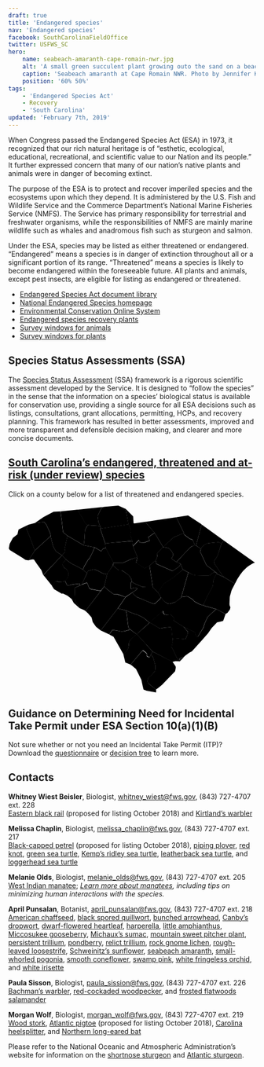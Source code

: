 ```yaml
---
draft: true
title: 'Endangered species'
nav: 'Endangered species'
facebook: SouthCarolinaFieldOffice
twitter: USFWS_SC
hero:
    name: seabeach-amaranth-cape-romain-nwr.jpg
    alt: 'A small green succulent plant growing outo the sand on a beach.'
    caption: 'Seabeach amaranth at Cape Romain NWR. Photo by Jennifer Koches, USFWS.'
    position: '60% 50%'
tags:
    - 'Endangered Species Act'
    - Recovery
    - 'South Carolina'
updated: 'February 7th, 2019'
---
```


When Congress passed the Endangered Species Act (ESA) in 1973, it recognized that our rich natural heritage is of “esthetic, ecological, educational, recreational, and scientific value to our Nation and its people.” It further expressed concern that many of our nation’s native plants and animals were in danger of becoming extinct.

The purpose of the ESA is to protect and recover imperiled species and the ecosystems upon which they depend. It is administered by the U.S. Fish and Wildlife Service and the Commerce Department’s National Marine Fisheries Service (NMFS). The Service has primary responsibility for terrestrial and freshwater organisms, while the responsibilities of NMFS are mainly marine wildlife such as whales and anadromous fish such as sturgeon and salmon.

Under the ESA, species may be listed as either threatened or endangered. “Endangered” means a species is in danger of extinction throughout all or a significant portion of its range. “Threatened” means a species is likely to become endangered within the foreseeable future. All plants and animals, except pest insects, are eligible for listing as endangered or threatened.

- [Endangered Species Act document library](https://www.fws.gov/endangered/esa-library/#esa)
- [National Endangered Species homepage](https://www.fws.gov/endangered/)
- [Environmental Conservation Online System](https://ecos.fws.gov/ecp/)
- [Endangered species recovery plants](https://ecos.fws.gov/ecp0/pub/speciesRecovery.jsp?sort=1)
- [Survey windows for animals](/pdf/guidelines/south-carolina-survey-windows-for-animals.pdf)
- [Survey windows for plants](/pdf/guidelines/south-carolina-survey-windows-for-plants.pdf)

## Species Status Assessments (SSA)

The [Species Status Assessment](/endangered-species-act/species-status-assessments/) (SSA) framework is a rigorous scientific assessment developed by the Service.  It is designed to “follow the species” in the sense that the information on a species’ biological status is available for conservation use, providing a single source for all ESA decisions such as listings, consultations, grant allocations, permitting, HCPs, and recovery planning.  This framework has resulted in better assessments, improved and more transparent and defensible decision making, and clearer and more concise documents.

## [South Carolina’s endangered, threatened and at-risk (under review) species](https://ecos.fws.gov/ecp0/reports/species-listed-by-state-report?state=SC&status=listed)

Click on a county below for a list of threatened and endangered species.

<svg class="south-carolina-svg" xmlns="http://www.w3.org/2000/svg" viewBox="0 0 294.5 223.6"><g id="layer1" transform="translate(-349.157 -349.783)"><a xlink:href="https://ecos.fws.gov/ecp0/reports/species-by-current-range-county?fips=45077"><path id="pickens" d="M380.7 371.1l11.1-1.3 2.6 3.2 4.2 9.2.6 1.7.5 2.5-.3.4-18.7 17.1-5.8-15.8-3.9-9.7 1-3.7 1-1.6 7.7-2"/><title>Pickens County, SC</title></a><a xlink:href="https://ecos.fws.gov/ecp0/reports/species-by-current-range-county?fips=45073"><path id="oconee" d="M373.1 373.1l-1 1.6-1 3.7 3.9 9.7 5.8 15.8-7.5 11.6-3.7-.5-3.6-2.5-15-9.2-1.2-1.9 1-5.5 3.9-7.1 5.4-4.2 1.3-5.8 5.6-2.7 6.1-3"/><title>Oconee County, SC</title></a><a xlink:href="https://ecos.fws.gov/ecp0/reports/species-by-current-range-county?fips=45013"><path id="beaufort" d="M521 524l23.5 12.1 3.5 5.1.3.6.2.9-.1 1.1-.7 3.7-.6.6-15 15.6-3.5 2.8-3.6 2.7-1.5-1.2-7.3-5.8-1-1.5-.5-1.6.1-.4.8-3.2 3.2-2.8 3.2-3.4 1.7-2.2.4-2v-4.7l-2.3-8.6-.3-.7-1.1-1.6-1.6-2 2.2-3.5"/><title>Beaufort County, SC</title></a><a xlink:href="https://ecos.fws.gov/ecp0/reports/species-by-current-range-county?fips=45049"><path id="hampton" d="M521 524l-2.1 3.5-1.5 3.1-1.1-.3-1.8-.7-.5-1.4.2-1-.2-1-2.2-2.1-2.5-1.6-1.2 1.1-13.3 15.9-6.3-2.5-2.6-10.6 1.1-.6 2.6-1.8 2.5-4.3.5-3.4.2-2.7 1-2.9.8-1.1.7-.6 6.7-5.9 19 20.9"/><title>Hampton County, SC</title></a><a xlink:href="https://ecos.fws.gov/ecp0/reports/species-by-current-range-county?fips=45053"><path id="jasper" d="M518.9 527.6l1.6 2 1.1 1.6.3.7 2.3 8.6v4.7l-.4 2-1.7 2.2-3.2 3.4-3.2 2.8-.8 3.2-.1.4.5 1.6 1 1.5 7.3 5.8 1.5 1.2v3.4l-11.3-2.1-3.4-1.3-.3-.3-.8-3.1-.6-2.9-.3-1.4-.8-3.8-6.4-13-5.4-4.5-1.2-.4 13.3-15.9 1.2-1.1 2.5 1.6 2.2 2.1.2 1-.2 1 .5 1.4 1.8.7 1.1.3 1.7-3.4"/><title>Jasper County, SC</title></a><a xlink:href="https://ecos.fws.gov/ecp0/reports/species-by-current-range-county?fips=45067"><path id="marion"  d="M578.5 401.8l.7-1.6 3.3-3.4 3.1-1.4 1.8-.4 12.3-1.2 3.1 1.9-4.3 13.8-1.7 3-2.5 3.5-.2.5.3 2.2.2.8 6.1 9.1 3.2 4.4 2.3 2.7-8.4-4-.7-1.3-11.2-8.4-.6-.6-1-1.8-6.4-13.7-.3-.5v-.3l.9-3.3"/><title>Marion County, SC</title></a><a xlink:href="https://ecos.fws.gov/ecp0/reports/species-by-current-range-county?fips=45033"><path id="dillon" d="M579.3 372.8l26.3 19.1-2.8 3.9-3.1-1.9-12.3 1.2-1.8.4-3.1 1.4-3.3 3.4-.7 1.6-5.9-4 6.7-25.1"/><title>Dillon County, SC</title></a><a xlink:href="https://ecos.fws.gov/ecp0/reports/species-by-current-range-county?fips=45051"><path id="horry" d="M602.8 395.7l2.8-3.9 29.3 20.9 7.7 5.5-2.5 1-4.8 2.9-2.3 1.7-3 2.9-.3.3-1.2 1.3-.6.6-.9 1.2-1.2 1.6-.4.5-3.6 5.5-2.1 4.1-.8 1.5-12.8-7.6-2.3-2.7-3.2-4.4-6.1-9.1-.2-.8-.3-2.2.2-.5 2.5-3.5 1.7-3 4.4-13.8"/><title>Horry County, SC</title></a><a xlink:href="https://ecos.fws.gov/ecp0/reports/species-by-current-range-county?fips=45019"><path id="charleston" d="M597.2 473.7l10.5 5.8-2.8 8.1-2.6.7-4.7 1-6.4 6.7-4.3 6.3-8.9 10.1-10.3 11.3-.6.3-.5.3-2 1.1-4.6 3.3-2.4 2.3-.5-.4-3.7 1.6-.7.8.7.6.1.2-.1.5-.5.1-1.1-.3-2.6-3.6-3.6-7.9-2.2-3.9 1.3-6.4-.2-3.5 7.1-.3 7.9.7.6-.1 2.3-5.3.6-3.2-5.3-6.1 7.2 3.6 6.2 2.6 2 5.5.9.4.6-.2.5-.4 6.4-10.6 1.6-5.2 3.5-7.5 8.6-7.9 2-1.1"/><title>Charleston County, SC</title></a><a xlink:href="https://ecos.fws.gov/ecp0/reports/species-by-current-range-county?fips=45035"><path id="dorchester" d="M542.2 479.8l1 .7 3.8 4.3-.6 1.5-.6.7 2 1.3 9.9 6.3 5.3 6.1-.6 3.2-2.3 5.3-.6.1-7.9-.7-7.1.3-1.3-12.7-.3-.7-.7-.5h-.2l-7.3.6-4.1.9-1.9-.3-.3-.2-11-6.5 15.3-13.8.3.3.3.4.1.6v.8l.2.5.7 1.1.7.4 3.1.7 4.1-.7"/><title>Dorchester County, SC</title></a><a xlink:href="https://ecos.fws.gov/ecp0/reports/species-by-current-range-county?fips=45015"><path id="berkeley" d="M554.8 460l1.1-.9.4-.1 4.8-.6 1.7.2 4.4 2.6 2 1.5.9 1.3.4.4 6.3 3.4 5.5 1.8 14.8 4.2-2.1 1.1-8.6 7.9-3.5 7.5-1.6 5.2-6.4 10.6-.5.4-.6.2-.9-.4-2-5.5-6.2-2.6-7.2-3.6-9.9-6.3-2-1.3.6-.7.6-1.5-3.8-4.3-1-.7 6.1-14.8 6.7-5"/><title>Berkeley County, SC</title></a><a xlink:href="https://ecos.fws.gov/ecp0/reports/species-by-current-range-county?fips=45043"><path id="georgetown" d="M597.7 431.7l8.4 4 12.8 7.6-3.7 7.2-.2.5-.4 1.1-.1.3v.2l-1.2 4.3-.2.7-.2 1-.1.2-.2 3.8-.1 2-.1 3.3v.1l.2.9v.2l.9 2.2-.5 2.5-.4.6-2.5 3.5-2.5 1.5-10.5-5.8-14.8-4.2-.4-1v-1.3l3.8-8.5 6.8-12.5.7-6.9.8-2 2.4-5 .3-.3 1-.2"/><title>Georgetown County, SC</title></a><a xlink:href="https://ecos.fws.gov/ecp0/reports/species-by-current-range-county?fips=45027"><path id="clarendon" d="M556.8 426.5l6.6 3.4-8.6 30.1-6.5 5-5.9 1.9-1.7.3-.8-.1-1.9-.6-2.4-1.6-1.9-1.8-3.1-3.7-3.3-5.7 6.6-10.3 11.1-7.1 11.8-9.8"/><title>Clarendon County, SC</title></a><a xlink:href="https://ecos.fws.gov/ecp0/reports/species-by-current-range-county?fips=45089"><path id="williamsburg" d="M597 430.4l.7 1.3-.9.3-.3.3-2.4 5-.8 2-.7 6.9-6.8 12.5-3.8 8.5v1.3l.4 1-5.5-1.8-6.3-3.4-.4-.4-.9-1.3-2-1.5-4.4-2.6-1.7-.2-4.8.6-.4.1-1.1.9 8.6-30.1 5.2 2.8 4.6.8 14 .3 3.1-1.1.5-.8 2.8-2.2.4-.2 1.2.1 1.7.9"/><title>Williamsburg County, SC</title></a><a xlink:href="https://ecos.fws.gov/ecp0/reports/species-by-current-range-county?fips=45041"><path id="florence" d="M571 397.5l1.5.3 5.9 4-.9 3.3v.3l.3.5 6.4 13.7 1 1.8.6.6 11.2 8.4-1.7-.8-1.2-.1-.4.2-2.8 2.2-.5.8-3.1 1.1-14-.3-4.6-.8-5.2-2.8-6.6-3.4-2.8-7-4.7-2 12-12.9 5.6-5.5 4-1.6"/><title>Florence County, SC</title></a><a xlink:href="https://ecos.fws.gov/ecp0/reports/species-by-current-range-county?fips=45069"><path id="marlboro" d="M549.1 364.3l14-2.3 15.4 10.2.8.6-6.7 25-1.5-.3v-.3l-1.8-4.5-.9-1.8-2.2-.9h-.4l-.2.1-.2-.1-7.1-5.4-.1-.2-.2-1.2.1-.4-9-18.5"/><title>Marlboro County, SC</title></a><a xlink:href="https://ecos.fws.gov/ecp0/reports/species-by-current-range-county?fips=45031"><path id="darlington" d="M558.2 383l-.1.4.2 1.2.1.2 7.1 5.4.2.1.2-.1h.4l2.2.9.9 1.8 1.8 4.5v.3L567 399l-5.6 5.5-12 12.9-.2.1-4.9-3.4-.9-1.2 1.6-2.2.3-3.1-2.4-3.9-2.5-2.5-2-.6-5.1-1v-.2L546 388l12.2-5"/><title>Darlington County, SC</title></a><a xlink:href="https://ecos.fws.gov/ecp0/reports/species-by-current-range-county?fips=45061"><path id="lee" d="M533.3 399.6l5.1 1 2 .6 2.5 2.5 2.4 3.9-.3 3.1-1.6 2.2.9 1.2 4.9 3.4.2-.1 4.7 2-1.1 3.1-7.5 5.1-.9.5-19.2-8.5-1-4.2.8-.9 1.4-3.8-.3-2.2-.2-.9 1.7-2.3 5.5-5.7"/><title>Lee County, SC</title></a><a xlink:href="https://ecos.fws.gov/ecp0/reports/species-by-current-range-county?fips=45055"><path id="kershaw" d="M523.3 382.8l10 16.7v.2l-5.5 5.8-1.7 2.3.2.9.3 2.2-1.4 3.8-.8.9-7.2 6.3-5.7 3.2-10.2-6.7 1.6-6.6-5.3-13.1 7-7.2h.3l.2 2.3 1.9.6 4 .1 6.7-2.5-2-3.8 7.6-5.4"/><title>Kershaw County, SC</title></a><a xlink:href="https://ecos.fws.gov/ecp0/reports/species-by-current-range-county?fips=45085"><path id="sumter" d="M524.4 415.5l1 4.2 19.2 8.5.9-.5 7.5-5.1 1.1-3.1 2.8 7-11.7 9.9-11.1 7.1-6.6 10.3-6.3-6.3-3.9-25.7 7.1-6.3"/><title>Sumter County, SC</title></a><a xlink:href="https://ecos.fws.gov/ecp0/reports/species-by-current-range-county?fips=45017"><path id="calhoun" d="M496.4 441.3l3.1 1.9 9.2 3.9 4.7.2 7.7.1 6.3 6.3 3.3 5.7-.7 1.6-6.1 5.8-1.9.5-20-8.2-5.5-5.2 4.8-3 1.6-1.6-.8-.6-1.6-.7-3.1.3-.9 1.4-1.5-.6-.1-6.1.1-.9 1.4-.8"/><title>Colhoun County, SC</title></a><a xlink:href="https://ecos.fws.gov/ecp0/reports/species-by-current-range-county?fips=45029"><path id="colleton" d="M517.6 489.5l11 6.5.3.2 1.9.3 4.1-.9 7.3-.6h.2l.7.5.3.7 1.3 12.7.2 3.5-1.3 6.4 2.2 3.9 3.6 7.9 2.6 3.6 1.1.3.5-.1.1-.5-.1-.2-.7-.6.7-.8 3.7-1.6.5.4-4.4 4.5h-.4l-5-.1-3.4.8L521 524l-19-20.7 15.3-13.5.3-.3"/><title>Colleton County, SC</title></a><a xlink:href="https://ecos.fws.gov/ecp0/reports/species-by-current-range-county?fips=45005"><path id="allendale" d="M502 503.4l-6.7 5.9-.7.6-.8 1.1-1 2.9-.2 2.7-.5 3.4-2.5 4.3-2.6 1.8-1.1.6-11.5-20.3-5-2.7 3.7-5.4 5.6.9 5.6 1.1 4.8-.8 5.3-1.6 7.6 5.5"/><title>Allendale County, SC</title></a><a xlink:href="https://ecos.fws.gov/ecp0/reports/species-by-current-range-county?fips=45009"><path id="bamberg" d="M517.2 489.8L502 503.4l-7.6-5.6-2.1-2.4-.3-1-1.8-14.8-.5-2.6-.7-2 7.1 3.1 6.5 2.2 1.9.7 6.1 3.2 6.6 5.6"/><title>Bamberg County, SC</title></a><a xlink:href="https://ecos.fws.gov/ecp0/reports/species-by-current-range-county?fips=45075"><path id="orangeburg" d="M496.6 454l5.5 5.2 20 8.2 1.9-.5 6.1-5.8.7-1.6 3.1 3.7 1.9 1.8 2.4 1.6 1.9.6.8.1 1.7-.3 5.9-1.9-6.1 14.8-3.9.6-3.1-.7-.7-.4-.7-1.1-.2-.5v-.8l-.1-.6-.3-.4-.3-.3-15.3 13.8-.4.4-6.7-5.7-6.1-3.2-1.9-.7-6.5-2.2-7.1-3.1-9.5-2.2 9.2-13.4 7.8-5.4"/><title>Orangeburg County, SC</title></a><a xlink:href="https://ecos.fws.gov/ecp0/reports/species-by-current-range-county?fips=45011"><path id="barnwell" d="M488.9 475l.7 2 .5 2.6 1.8 14.8.3 1 2.1 2.4-5.3 1.6-4.8.8-5.6-1.1-5.6-.9-3.7 5.4-10.1-4.7 20.2-26.1 9.5 2.2"/><title>Barnwell County, SC</title></a><a xlink:href="https://ecos.fws.gov/ecp0/reports/species-by-current-range-county?fips=45003"><path id="aiken" d="M463.4 446.7l.3.4 2.5 2.5 8.1 6.1 1.4.2h2.1l1.3.2 3.7 1 5.8 2.3-9.2 13.4-20.2 26.1-5.6-4.3-3.9-5.6-1.4-5.5-4-4.7-2.8-2.7-.5-.5 18.4-23.7 4-5.2"/><title>Aiken County, SC</title></a><a xlink:href="https://ecos.fws.gov/ecp0/reports/species-by-current-range-county?fips=45063"><path id="lexington" d="M473.6 421.5l7 5.9h1.7l2.2.2 2.2 1.3 5.4 3.9 1 1 2.2 3.4.2.4.8 3.6-1.4.9-.1.9.1 6.1 1.5.6.9-1.4 3.1-.3 1.6.7.8.6-1.6 1.6-4.8 3-7.9 5.3-5.8-2.3-3.7-1-1.3-.2h-2.1l-1.4-.2-8.1-6.1-2.5-2.5-.3-.4 3.7-15.2 6.6-9.8"/><title>Lexington County, SC</title></a><a xlink:href="https://ecos.fws.gov/ecp0/reports/species-by-current-range-county?fips=45079"><path id="richland" d="M502.9 411.6l-1.6 6.6 10.2 6.7 5.7-3.2 3.9 25.7-7.7-.1-4.7-.2-9.2-3.9-3.1-1.9-.8-3.6-.2-.4-2.2-3.4-1-1-5.4-3.9-2.2-1.3-2.2-.2h-1.7l-7-5.9.8-3.2 2 .1 9.6-.2 9.2-4.1 7.6-2.6"/><title>Richland County, SC</title></a><a xlink:href="https://ecos.fws.gov/ecp0/reports/species-by-current-range-county?fips=45039"><path id="fairfield" d="M496.7 392.4l.9 6.2 5.3 13.1-7.8 2.5-9.2 4.1-9.6.2-2-.1-9.1-17.4-.8-5.6 10.2-1 13.6-1.1 8.5-.9"/><title>Fairfield County, SC</title></a><a xlink:href="https://ecos.fws.gov/ecp0/reports/species-by-current-range-county?fips=45071"><path id="newberry" d="M465.3 400.9l9.1 17.4-.8 3.2-6.5 9.9-1.8.5-2.6-.6-1.7-.6-3.9-2.2-4.5-1.9-1.5-.4-6.7 1.7-1.6 1.8.2 1.1-5.1-4.2 1.5-3.5 4.7-8 1.6-1.6 3.6-7 2.7-6.3 7.7 4.5 2.1-2.8.9-.4 1.7-.5h.8l.1-.1"/><title>Newberry County, SC</title></a><a xlink:href="https://ecos.fws.gov/ecp0/reports/species-by-current-range-county?fips=45081"><path id="saluda" d="M442.9 430.8l-.2-1.1 1.6-1.8 6.7-1.7 1.5.4 4.5 1.9 3.9 2.2 1.7.6 2.6.6 1.8-.5-3.7 15.2-4.1 5.2-11.5-2.1-1.5-.9-.8-.7-2.3-5.8-2.2.2-4.3 1.7 6.3-13.4"/><title>Saluda County, SC</title></a><a xlink:href="https://ecos.fws.gov/ecp0/reports/species-by-current-range-county?fips=45037"><path id="edgefield" d="M436.6 444.5l4.3-1.7 2.2-.2 2.3 5.8.8.7 1.5.9 11.5 2.1-18.4 23.7-1-.9-5.9-2.5-5.2-9.1-.6-15 6.2-2.7 2.3-1.1"/><title>Edgefield County, SC</title></a><a xlink:href="https://ecos.fws.gov/ecp0/reports/species-by-current-range-county?fips=45065"><path id="mccormick" d="M434.4 445.5l-6.2 2.7.6 15 5.2 9.1-6.9-6.1-2.4-4.5-3.7-3.1-1.6-1.1-5.2-2.6h-.3l-.8.3-.4-.1-9-5.3-2.5-3.8 3.3-4.9 2.5-.8 2.2 1h.7l3.8-.4 2.9-.9 2.9 5.8 4.6-1.2 3.7-.6 6.3-.7.3 2.2"/><title>McCormick County, SC</title></a><a xlink:href="https://ecos.fws.gov/ecp0/reports/species-by-current-range-county?fips=45047"><path id="greenwood" d="M417.8 414.3l1.1 1.1 5.1 3.7 8.7 4.5 5.1 2.9 5.1 4.2-6.3 13.7-2.2 1-.2-2.2-6.3.7-3.7.6-4.6 1.2-2.9-5.8 1.9-2.2 1.1-1.5.8-2.1.3-2.1-.3-2.1-.8-2-1.3-1.7-.9-.8-1.2-.8-.8-.3-2.3-4.5 4.6-5.5"/><title>Greenwood County, SC</title></a><a xlink:href="https://ecos.fws.gov/ecp0/reports/species-by-current-range-county?fips=45059"><path id="laurens" d="M438.9 397.6l13 2.5-2.7 6.3-3.6 7-1.6 1.6-4.7 8-1.5 3.5-5.1-2.9-8.7-4.5-5.1-3.7-1.1-1.1-4.8-4.8 4-4.4-.7-3.7 1.8-8.4 1.5-6.7 19.3 11.3"/><title>Laurens County, SC</title></a><a xlink:href="https://ecos.fws.gov/ecp0/reports/species-by-current-range-county?fips=45001"><path id="abbeville" d="M413.1 409.5l4.8 4.8-4.5 5.6 2.3 4.5.8.3 1.2.8.9.8 1.3 1.7.8 2 .3 2.1-.3 2.1-.8 2.1-1.1 1.5-1.9 2.2-2.9.9-3.8.4h-.7l-2.2-1-2.5.8-3.3 4.9-10.5-13 22.1-23.5"/><title>Abbeville County, SC</title></a><a xlink:href="https://ecos.fws.gov/ecp0/reports/species-by-current-range-county?fips=45007"><path id="anderson" d="M380.8 403.9l18.7-17.1 2.7 10.8.2.6 1 2.3 2.6 4.3 7.1 4.7-22.3 23.5-2.2-5.8-6.3-8.8-2-3v-.2l-.6-.5-1.2-.4-2.1.3-2.4.6h-.1l-.7.3 7.6-11.6"/><title>Anderson County, SC</title></a><a xlink:href="https://ecos.fws.gov/ecp0/reports/species-by-current-range-county?fips=45087"><path id="union" d="M443.8 373.4l4.1.5 7.9.4 1.1.3.7.4 1.9 1.4-1 1.5 6 17.5.8 5.6-.1-.1h-.8l-1.7.5-.9.4-2.1 2.8-7.7-4.5-13-2.5.9-7.9.6-10.2 1.9-3.6 1.4-2.5"/><title>Union County, SC</title></a><a xlink:href="https://ecos.fws.gov/ecp0/reports/species-by-current-range-county?fips=45025"><path id="chesterfield" d="M526.1 367.6l23-3.3 9.1 18.8-12.1 5-12.7 11.5-10-16.7-11.4-13.2 14.1-2.1"/><title>Chesterfield County, SC</title></a><a xlink:href="https://ecos.fws.gov/ecp0/reports/species-by-current-range-county?fips=45057"><path id="lancaster" d="M488.9 354.2l4.7 4.8 4.2 4.2.4 7.4v.7l1.2.2 12.6-1.9 11.3 13.1-7.7 5.3 2 3.8-6.7 2.5-4-.1-1.9-.6-.2-2.3h-.3l-7 7.2-.9-6.2-2.2-6.4.1-2.5.8-3-1.3-3.6-1.3-3.2-.6-1-3.2-18.4"/><title>Lancaster County, SC</title></a><a xlink:href="https://ecos.fws.gov/ecp0/reports/species-by-current-range-county?fips=45023"><path id="chester" d="M492.3 372.6l.6 1 1.3 3.2 1.3 3.6-.8 3-.1 2.5 2.2 6.4-8.4.9-13.6 1.1-10.2 1-6-17.5 33.7-5.2"/><title>Chester County, SC</title></a><a xlink:href="https://ecos.fws.gov/ecp0/reports/species-by-current-range-county?fips=45091"><path id="york" d="M463.4 351.9l16.7-1.5 8.8 3.9 3.4 18.4-33.9 5.3 1-1.5-1.1-2-1.9-5-.9-6.4v-.4l3.9-8.1 1.7-2.4 2.3-.3"/><title>York County, SC</title></a><a xlink:href="https://ecos.fws.gov/ecp0/reports/species-by-current-range-county?fips=45021"><path id="cherokee" d="M437.6 354.6l23.5-2.5-1.7 2.4-3.9 8.1v.4l.9 6.4 1.9 5 1.1 2-1.9-1.4-.7-.4-1.1-.3-7.9-.4-4.1-.5-3-1.6-3.2-6.5-6.3-10 6.4-.7"/><title>Cherokee County, SC</title></a><a xlink:href="https://ecos.fws.gov/ecp0/reports/species-by-current-range-county?fips=45083"><path id="spartanburg" d="M425.8 355.8l5.6-.6 6.3 10 3.2 6.5 3 1.6-1.5 2.5-1.9 3.6-.6 10.2-.9 7.9-19.2-11.2-5.2-4.1-.2-.6-1.3-11.3-1.7-13 14.4-1.5"/><title>Spartanburg County, SC</title></a><a xlink:href="https://ecos.fws.gov/ecp0/reports/species-by-current-range-county?fips=45045"><path id="greenville" d="M403.1 357.7l8.2-.4 1.7 13 1.3 11.3.2.6 5.2 4.1-1.5 6.7-1.8 8.4.7 3.7-4 4.4-7.1-4.7-2.6-4.3-1-2.3-.2-.6-2.7-10.8.3-.4-.5-2.5-.6-1.7-4.2-9.2-2.6-3.2-11.1 1.3 10.4-7.1 11.9-6.3"/><title>Greenville County, SC</title></a></g></svg>

## Guidance on Determining Need for Incidental Take Permit under ESA Section 10(a)(1)(B)

Not sure whether or not you need an Incidental Take Permit (ITP)? Download the [questionnaire](https://www.fws.gov/southeast/pdf/guidelines/questionnaire-for-potential-applicants-under-section-10.pdf) or [decision tree](https://www.fws.gov/southeast/pdf/guidelines/section-10-trigger-graphic.pdf) to learn more.

## Contacts

**Whitney Wiest Beisler**, Biologist, whitney_wiest@fws.gov, (843) 727-4707 ext. 228  
[Eastern black rail](https://ecos.fws.gov/ecp0/profile/speciesProfile?sId=7717) (proposed for listing October 2018) and [Kirtland’s warbler](https://ecos.fws.gov/ecp0/profile/speciesProfile?spcode=B03I)

**Melissa Chaplin**, Biologist, melissa_chaplin@fws.gov, (843) 727-4707 ext. 217  
[Black-capped petrel](https://ecos.fws.gov/ecp0/profile/speciesProfile?spcode=B0AS) (proposed for listing October 2018), [piping plover](https://ecos.fws.gov/ecp0/profile/speciesProfile?sId=6039), [red knot](https://ecos.fws.gov/ecp0/profile/speciesProfile?sId=1864), [green sea turtle](https://ecos.fws.gov/ecp0/profile/speciesProfile?spcode=C00S), [Kemp’s ridley sea turtle](https://ecos.fws.gov/ecp0/profile/speciesProfile?spcode=C00O), [leatherback sea turtle](https://ecos.fws.gov/ecp0/profile/speciesProfile?spcode=C00F), and [loggerhead sea turtle](https://ecos.fws.gov/ecp0/profile/speciesProfile?sId=1110)

**Melanie Olds**, Biologist, melanie_olds@fws.gov, (843) 727-4707 ext. 205  
[West Indian manatee](https://ecos.fws.gov/ecp0/profile/speciesProfile?spcode=A007); *[Learn more about manatees](/wildlife/mammals/manatee/), including tips on minimizing human interactions with the species.*

**April Punsalan**, Botanist, april_punsalan@fws.gov, (843) 727-4707 ext. 218  
[American chaffseed](https://ecos.fws.gov/ecp0/profile/speciesProfile?sId=1286), [black spored quillwort](https://ecos.fws.gov/ecp0/profile/speciesProfile?spcode=S015), [bunched arrowhead](https://ecos.fws.gov/ecp0/profile/speciesProfile?spcode=Q219), [Canby’s dropwort](https://ecos.fws.gov/ecp0/profile/speciesProfile?sId=7738), [dwarf-flowered heartleaf](https://ecos.fws.gov/ecp0/profile/speciesProfile?spcode=Q1XA), [harperella](https://ecos.fws.gov/ecp0/profile/speciesProfile?spcode=Q2H9), [little amphianthus](https://ecos.fws.gov/ecp0/profile/speciesProfile?spcode=Q1ST), [Miccosukee gooseberry](https://ecos.fws.gov/ecp0/profile/speciesProfile?spcode=Q217), [Michaux’s sumac](https://ecos.fws.gov/ecp0/profile/speciesProfile?spcode=Q2HH), [mountain sweet pitcher plant](https://ecos.fws.gov/ecp0/profile/speciesProfile?spcode=Q2I0), [persistent trillium](https://ecos.fws.gov/ecp0/profile/speciesProfile?spcode=Q23D), [pondberry](https://ecos.fws.gov/ecp0/profile/speciesProfile?spcode=Q2CO), [relict trillium](https://ecos.fws.gov/ecp0/profile/speciesProfile?spcode=Q2RG), [rock gnome lichen](https://ecos.fws.gov/ecp0/profile/speciesProfile?spcode=U001), [rough-leaved loosestrife](https://ecos.fws.gov/ecp0/profile/speciesProfile?spcode=Q2DF), [Schweinitz’s sunflower](https://ecos.fws.gov/ecp0/profile/speciesProfile?spcode=Q2B7), [seabeach amaranth](https://ecos.fws.gov/ecp0/profile/speciesProfile?spcode=Q2MZ), [small-whorled pogonia](https://ecos.fws.gov/ecp0/profile/speciesProfile?spcode=Q1XL), [smooth coneflower](https://ecos.fws.gov/ecp0/profile/speciesProfile?spcode=Q293), [swamp pink](https://ecos.fws.gov/ecp0/profile/speciesProfile?spcode=Q2B8), [white fringeless orchid](https://ecos.fws.gov/ecp0/profile/speciesProfile?spcode=Q2GF), and [white irisette](https://ecos.fws.gov/ecp0/profile/speciesProfile?spcode=Q39D)

**Paula Sisson**, Biologist, paula_sission@fws.gov, (843) 727-4707 ext. 226  
[Bachman’s warbler](https://ecos.fws.gov/ecp0/profile/speciesProfile?spcode=B03G), [red-cockaded woodpecker](https://ecos.fws.gov/ecp0/profile/speciesProfile?sId=7614), and [frosted flatwoods salamander](https://ecos.fws.gov/ecp0/profile/speciesProfile?sId=4981)

**Morgan Wolf**, Biologist, morgan_wolf@fws.gov, (843) 727-4707 ext. 219  
[Wood stork](https://ecos.fws.gov/ecp0/profile/speciesProfile?spcode=B06O), [Atlantic pigtoe](https://ecos.fws.gov/ecp0/profile/speciesProfile?sId=5164) (proposed for listing October 2018), [Carolina heelsplitter](https://ecos.fws.gov/ecp0/profile/speciesProfile?sId=3534), and [Northern long-eared bat](https://ecos.fws.gov/ecp0/profile/speciesProfile?sId=9045)

Please refer to the National Oceanic and Atmospheric Administration’s website for information on the [shortnose sturgeon](https://www.fisheries.noaa.gov/species/shortnose-sturgeon) and [Atlantic sturgeon](https://www.fisheries.noaa.gov/species/atlantic-sturgeon).
